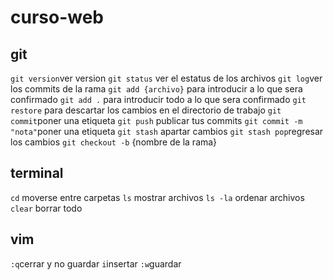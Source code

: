 # curso-web
## git
``git version``ver version
``git status`` ver el estatus de los archivos
``git log``ver los commits de la rama
``git add {archivo}`` para introducir a lo que sera confirmado
``git add .`` para introducir todo a lo que sera confirmado
``git restore`` para descartar los cambios en el directorio de trabajo
``git commit``poner una etiqueta 
``git push`` publicar tus commits
``git commit -m "nota"``poner una etiqueta 
``git stash`` apartar cambios
``git stash pop``regresar los cambios
``git checkout -b`` {nombre de la rama}

## terminal
``cd`` moverse entre carpetas
``ls`` mostrar archivos
``ls -la`` ordenar archivos
``clear`` borrar todo

## vim
``:q``cerrar y no guardar
``i``insertar
``:w``guardar 

